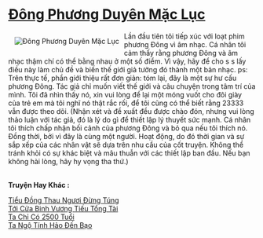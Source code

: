 <a href="https://truyentiki.com/dong-phuong-duyen-mac-luc.31725/" title="Đông Phương Duyên Mặc Lục"><h1>Đông Phương Duyên Mặc Lục</h1></a><div style="display:table"><img align="right" style="float: left; padding: 10px;" src="https://truyentiki.com/a/img/str/src/31725.jpg" alt="Đông Phương Duyên Mặc Lục">Lần đầu tiên tôi tiếp xúc với loạt phim phương Đông vì âm nhạc. Cá nhân tôi cảm thấy rằng phương Đông và âm nhạc thậm chí có thể bằng nhau ở một số điểm. Vì vậy, hãy để cho s s lấy điều này làm chủ đề và biến thế giới giả tưởng đó thành một bản nhạc. ps: Trên thực tế, phần giới thiệu rất đơn giản: tóm lại, đây là một sự hư cấu phương Đông. Tác giả chỉ muốn viết thế giới và câu chuyện trong tâm trí của mình. Tôi đã nhìn thấy nó, xin vui lòng để lại một móng vuốt cho đôi giày của trẻ em mà tôi nghĩ nó thật rắc rối, để tôi cũng có thể biết rằng 23333 vẫn được theo dõi. (Nhận xét và đề xuất đều được chào đón, nhưng vui lòng thảo luận với tác giả, đó là lý do gì để thiết lập lý thuyết sức mạnh. Cá nhân tôi thích chấp nhận bối cảnh của phương Đông và bỏ qua nếu tôi thích nó. Đồng thời, bởi vì đây là cùng một người. Hoạt động, do đó thời gian và sự sắp xếp của các nhân vật sẽ dựa trên nhu cầu của cốt truyện. Không thể tránh khỏi có sự khác biệt và mâu thuẫn với các thiết lập ban đầu. Nếu bạn không hài lòng, hãy hy vọng tha thứ.)</div><p><br><b>Truyện Hay Khác :</b></p><a href="https://truyentiki.com/tieu-dong-thau-nguoi-dung-tung.31724/" alt="Tiểu Đồng Thau Ngươi Đừng Túng">Tiểu Đồng Thau Ngươi Đừng Túng</a><br/><a href="https://truyentiki.wordpress.com/2020/06/08/toi-cua-binh-vuong-tieu-tong-tai/" alt="Tới Cửa Binh Vương Tiếu Tổng Tài">Tới Cửa Binh Vương Tiếu Tổng Tài</a><br/><a href="https://truyentiki.wordpress.com/2020/06/08/ta-chi-co-2500-tuoi/" alt="Ta Chỉ Có 2500 Tuổi">Ta Chỉ Có 2500 Tuổi</a><br/><a href="https://truyentiki.wordpress.com/2020/06/08/ta-ngo-tinh-hao-den-bao/" alt="Ta Ngộ Tính Hảo Đến Bạo">Ta Ngộ Tính Hảo Đến Bạo</a><br/>
